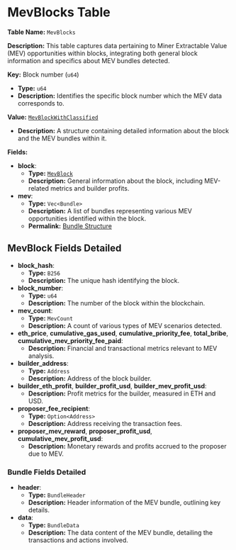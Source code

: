# MevBlocks Table

**Table Name:** `MevBlocks`

**Description:** This table captures data pertaining to Miner Extractable Value (MEV) opportunities within blocks, integrating both general block information and specifics about MEV bundles detected.

**Key:** Block number (`u64`)

- **Type:** `u64`
- **Description:** Identifies the specific block number which the MEV data corresponds to.

**Value:** [`MevBlockWithClassified`](https://github.com/SorellaLabs/brontes/blob/e9935b20922ffcef21471de888dc9d695bc2bd03/crates/brontes-types/src/db/mev_block.rs#L9)

- **Description:** A structure containing detailed information about the block and the MEV bundles within it.

**Fields:**

- **block**:
  - **Type:** [`MevBlock`](https://github.com/SorellaLabs/brontes/blob/e9935b20922ffcef21471de888dc9d695bc2bd03/crates/brontes-types/src/mev/block.rs#L29)
  - **Description:** General information about the block, including MEV-related metrics and builder profits.
- **mev**:
  - **Type:** `Vec<Bundle>`
  - **Description:** A list of bundles representing various MEV opportunities identified within the block.
  - **Permalink:** [Bundle Structure](https://github.com/SorellaLabs/brontes/blob/e9935b20922ffcef21471de888dc9d695bc2bd03/crates/brontes-types/src/mev/bundle/mod.rs#L30)

## MevBlock Fields Detailed

- **block_hash**:
  - **Type:** `B256`
  - **Description:** The unique hash identifying the block.
- **block_number**:
  - **Type:** `u64`
  - **Description:** The number of the block within the blockchain.
- **mev_count**:
  - **Type:** `MevCount`
  - **Description:** A count of various types of MEV scenarios detected.
- **eth_price**, **cumulative_gas_used**, **cumulative_priority_fee**, **total_bribe**, **cumulative_mev_priority_fee_paid**:
  - **Description:** Financial and transactional metrics relevant to MEV analysis.
- **builder_address**:
  - **Type:** `Address`
  - **Description:** Address of the block builder.
- **builder_eth_profit**, **builder_profit_usd**, **builder_mev_profit_usd**:
  - **Description:** Profit metrics for the builder, measured in ETH and USD.
- **proposer_fee_recipient**:
  - **Type:** `Option<Address>`
  - **Description:** Address receiving the transaction fees.
- **proposer_mev_reward**, **proposer_profit_usd**, **cumulative_mev_profit_usd**:
  - **Description:** Monetary rewards and profits accrued to the proposer due to MEV.

### Bundle Fields Detailed

- **header**:
  - **Type:** `BundleHeader`
  - **Description:** Header information of the MEV bundle, outlining key details.
- **data**:
  - **Type:** `BundleData`
  - **Description:** The data content of the MEV bundle, detailing the transactions and actions involved.
